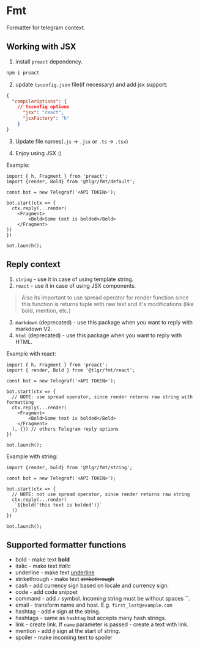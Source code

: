 # Fmt

Formatter for telegram context.

## Working with JSX

1. install `preact` dependency.

``` bash
npm i preact
```

2. update `tsconfig.json` file(if necessary)
and add jsx support:

``` json
{
  "compilerOptions": {
    // tsconfig options
      "jsx": "react",
      "jsxFactory": "h"
    }
}
```

3. Update file names(`.js` -> `.jsx` or `.ts` -> `.tsx`)

4. Enjoy using JSX :)

Example:

``` tsx
import { h, Fragment } from 'preact';
import {render, Bold} from '@tlgr/fmt/default';

const bot = new Telegraf('<API TOKEN>');

bot.start(ctx => {
  ctx.reply(...render(
    <Fragment>
        <Bold>Some text is bolded</Bold>
    </Fragment>
))
})

bot.launch();

```

## Reply context

1. `string` - use it in case of using template string.
2. `react` - use it in case of using JSX components.

> Also its important to use spread operator for render function since this function is returns tuple with raw text and it's modifications (like bold, mention, etc.)

3. `markdown` (deprecated) - use this package when you want to reply with markdown V2.
4. `html` (deprecated) - use this package when you want to reply with HTML.

Example with react:

``` tsx
import { h, Fragment } from 'preact';
import { render, Bold } from '@tlgr/fmt/react';

const bot = new Telegraf('<API TOKEN>');

bot.start(ctx => {
  // NOTE: use spread operator, since render returns raw string with formatting
  ctx.reply(...render(
    <Fragment>
        <Bold>Some text is bolded</Bold>
    </Fragment>
  ), {}) // others Telegram reply options
})

bot.launch();

```

Example with string:

``` tsx
import {render, bold} from '@tlgr/fmt/string';

const bot = new Telegraf('<API TOKEN>');

bot.start(ctx => {
  // NOTE: not use spread operator, since render returns raw string
  ctx.reply(...render(
   `${bold('this text is bolded')}`
  ))
})

bot.launch();

```

## Supported formatter functions

- bold - make text **bold**
- italic - make text _italic_
- underline - make text <u>underline</u>
- strikethrough - make text ~~strikethrough~~
- cash - add currency sign based on locale and currency sign.
- code - add code snippet
- command - add `/` symbol. incoming string must be without spaces ``.
- email - transform name and host. E.g. `first_last@example.com`
- hashtag - add `#` sign at the string.
- hashtags - same as `hashtag` but accepts many hash strings.
- link - create link. If `name` parameter is passed - create a text with link.
- mention - add `@` sign at the start of string.
- spoiler - make incoming text to spoiler
